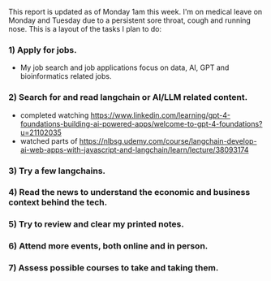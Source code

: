 This report is updated as of Monday 1am this week.  I'm on medical leave on Monday and Tuesday due to a persistent sore throat, cough and running nose.  This is a layout of the tasks I plan to do:

### 1) Apply for jobs.
- My job search and job applications focus on data, AI, GPT and bioinformatics related jobs.  

### 2) Search for and read langchain or AI/LLM related content.
- completed watching https://www.linkedin.com/learning/gpt-4-foundations-building-ai-powered-apps/welcome-to-gpt-4-foundations?u=21102035
- watched parts of https://nlbsg.udemy.com/course/langchain-develop-ai-web-apps-with-javascript-and-langchain/learn/lecture/38093174

### 3) Try a few langchains.  

### 4) Read the news to understand the economic and business context behind the tech.  

### 5) Try to review and clear my printed notes.  

### 6) Attend more events, both online and in person.  

### 7) Assess possible courses to take and taking them.  